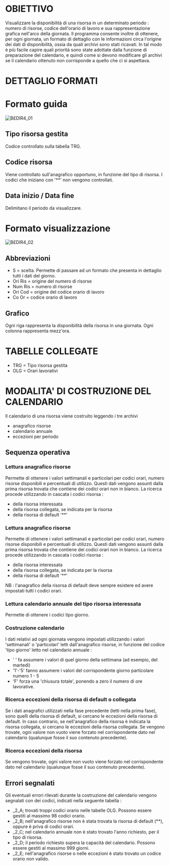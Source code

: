 # OBIETTIVO
Visualizzare la disponibilità di una risorsa in un determinato periodo :  numero di risorse, codice dell'orario di lavoro e sua rappresentazione grafica nell'arco della giornata.
Il programma consente inoltre di ottenere, per ogni giornata, un formato di dettaglio con le informazioni circa l'origine dei dati di disponibilità, ossia da quali archivi sono stati ricavati.
In tal modo è più facile capire quali priorità sono state adottate dalla funzione di preparazione del calendario, e quindi come si devono modificare gli archivi se il calendario ottenuto non corrisponde a quello che ci si aspettava.
# DETTAGLIO FORMATI
# Formato guida

![B£DIR4_01](https://doc.smeup.com/immagini/MBDOC_OGG-P_B£DIR4/BXDIR4_01.png)
## Tipo risorsa gestita
Codice controllato sulla tabella TRG.
## Codice risorsa
Viene controllato sull'anagrafico opportuno, in funzione del tipo di risorsa. I codici che iniziano con '\*\*' non vengono controllati.
## Data inizio / Data fine
Delimitano il periodo da visualizzare.
# Formato visualizzazione

![B£DIR4_02](https://doc.smeup.com/immagini/MBDOC_OGG-P_B£DIR4/BXDIR4_02.png)
## Abbreviazioni

- S = scelta. Permette di passare ad un formato che presenta in dettaglio tutti i dati del giorno.
- Ori Ris = origine del numero di risorse
- Num Ris = numero di risorse
- Ori Cod = origine del codice orario di lavoro
- Co Or = codice orario di lavoro


## Grafico
Ogni riga rappresenta la disponibilità della risorsa in una giornata. Ogni colonna rappresenta mezz'ora.
# TABELLE COLLEGATE

- TRG  =    Tipo risorsa gestita
- OLG  =    Orari lavorativi

# MODALITA' DI COSTRUZIONE DEL CALENDARIO
Il calendario di una risorsa viene costruito leggendo i tre archivi

- anagrafico risorse
- calendario annuale
- eccezioni per periodo


## Sequenza operativa
### Lettura anagrafico risorse
Permette di ottenere i valori settimanali e particolari per codici orari, numero risorse disponibili e percentuali di utilizzo. Questi dati vengono assunti dalla prima risorsa trovata che contiene dei codici orari non in bianco. La ricerca procede utilizzando in cascata i codici risorsa : 

- della risorsa interessata
- della risorsa collegata, se indicata per la risorsa
- della risorsa di default '\*\*'

### Lettura anagrafico risorse
Permette di ottenere i valori settimanali e particolari per codici orari, numero risorse disponibili e percentuali di utilizzo. Questi dati vengono assunti dalla prima risorsa trovata che contiene dei codici orari non in bianco. La ricerca procede utilizzando in cascata i codici risorsa : 

- della risorsa interessata
- della risorsa collegata, se indicata per la risorsa
- della risorsa di default '\*\*'

NB :  l'anagrafico della risorsa di default deve sempre esistere ed avere impostati tutti i codici orari.

### Lettura calendario annuale del tipo risorsa interessata
Permette di ottenere i codici tipo giorno.
### Costruzione calendario
I dati relativi ad ogni giornata vengono impostati utilizzando i valori 'settimanali' o 'particolari' letti dall'anagrafico risorse, in funzione del codice 'tipo giorno' letto nel calendario annuale : 

- ' ' fa assumere i valori di quel giorno della settimana (ad esempio, del martedì)
- '1'-'5' fanno assumere i valori del corrispondente giorno particolare numero 1 - 5
- 'F' forza una 'chiusura totale', ponendo a zero il numero di ore lavorative.


### Ricerca eccezioni della risorsa di default o collegata
Se i dati anagrafici utilizzati nella fase precedente (letti nella prima fase), sono quelli della risorsa di default, si cercano le eccezioni della risorsa di default. In caso contrario, se nell'anagrafico della risorsa è indicata la risorsa collegata, si cercano le eccezioni della risorsa collegata.
Se vengono trovate, ogni valore non vuoto viene forzato nel corrispondente dato nel calendario (qualunque fosse il suo contenuto precedente).
### Ricerca eccezioni della risorsa
Se vengono trovate, ogni valore non vuoto viene forzato nel corrispondente dato nel calendario (qualunque fosse il suo contenuto precedente).
## Errori segnalati
Gli eventuali errori rilevati durante la costruzione del calendario vengono segnalati con dei codici, indicati nella seguente tabella : 

 - _2_A; trovati troppi codici orario nelle tabelle OLG. Possono essere gestiti al massimo 98 codici orario.
 - _2_B; nell'anagrafico risorse non è stata trovata la risorsa di default (\*\*), oppure è priva di codici orari.
 - _2_C; nel calendario annuale non è stato trovato l'anno richiesto, per il tipo di risorsa.
 - _2_D; il periodo richiesto supera la capacità del calendario. Possono essere gestiti al massimo 999 giorni.
 - _2_E; nell'anagrafico risorse o nelle eccezioni è stato trovato un codice orario non valido.

